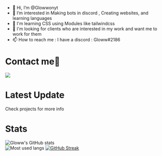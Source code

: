 - 👋 Hi, I’m @Glowwonyt
- 👀 I’m interested in Making bots in discord , Creating websites, and learning languages
- 🌱 I'm learning CSS using Modules like tailwindcss
- 💞️ I'm looking for clients who are interested in my work and want me to work for them
- 📫 How to reach me : I have a discord  : Gloww#2186

# Contact me📧
[![](https://discord.c99.nl/widget/theme-4/732532528568729630.png)](https://discord.gg/brsaUQM4kK)

# Latest Update
Check projects for more info


# Stats

![Gloww's GitHub stats](https://github-readme-stats.vercel.app/api?username=Glowwonyt&show_icons=true&theme=dark)
<br>
![Most used langs](https://github-readme-stats.vercel.app/api/top-langs/?username=Glowwonyt&theme=dark)
[![GitHub Streak](https://github-readme-streak-stats.herokuapp.com?user=Glowwonyt&theme=dark&hide_border=true&date_format=j%20M%5B%20Y%5D)](https://git.io/streak-stats)
